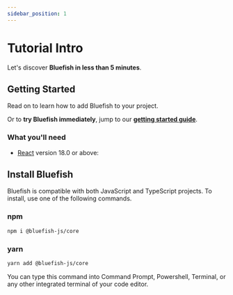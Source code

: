 ```yaml
---
sidebar_position: 1
---
```


# Tutorial Intro

Let's discover **Bluefish in less than 5 minutes**.

## Getting Started

Read on to learn how to add Bluefish to your project.

Or to **try Bluefish immediately**, jump to our **[getting started guide](./tutorial-diagrams/bluefish-1)**.

### What you'll need

- [React](https://reactjs.org/) version 18.0 or above:

## Install Bluefish

Bluefish is compatible with both JavaScript and TypeScript projects. To install, use one of the
following commands.

### npm

```bash
npm i @bluefish-js/core
```

### yarn

```bash
yarn add @bluefish-js/core
```

You can type this command into Command Prompt, Powershell, Terminal, or any other integrated terminal of your code editor.
